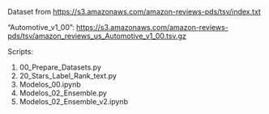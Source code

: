 Dataset from https://s3.amazonaws.com/amazon-reviews-pds/tsv/index.txt

“Automotive_v1_00”:
https://s3.amazonaws.com/amazon-reviews-pds/tsv/amazon_reviews_us_Automotive_v1_00.tsv.gz

Scripts:

1. 00_Prepare_Datasets.py  
2. 20_Stars_Label_Rank_text.py  
3. Modelos_00.ipynb  
4. Modelos_02_Ensemble.py   
5. Modelos_02_Ensemble_v2.ipynb


